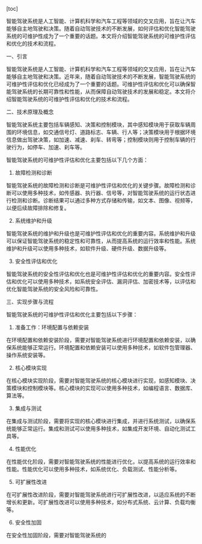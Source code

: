 
[toc]                    
                
                
智能驾驶系统是人工智能、计算机科学和汽车工程等领域的交叉应用，旨在让汽车能够自主地驾驶和决策。随着自动驾驶技术的不断发展，如何评估和优化智能驾驶系统的可维护性成为了一个重要的话题。本文将介绍智能驾驶系统的可维护性评估和优化的技术和流程。

一、引言

智能驾驶系统是人工智能、计算机科学和汽车工程等领域的交叉应用，旨在让汽车能够自主地驾驶和决策。近年来，随着自动驾驶技术的不断发展，智能驾驶系统的可维护性评估和优化已经成为了一个重要的话题。可维护性评估和优化可以确保智能驾驶系统的长期可靠性和性能，从而保障自动驾驶技术的发展和稳定。本文将介绍智能驾驶系统的可维护性评估和优化的技术和流程。

二、技术原理及概念

智能驾驶系统主要包括车辆感知、决策和控制模块，其中感知模块用于获取车辆周围的环境信息，如交通信号灯、道路标志、车辆、行人等；决策模块用于根据环境信息做出驾驶决策，如加速、减速、刹车、转弯等；控制模块则用于控制车辆的行驶行为，如停车、加速、刹车等。

智能驾驶系统的可维护性评估和优化主要包括以下几个方面：

1. 故障检测和诊断

智能驾驶系统的故障检测和诊断是可维护性评估和优化的关键步骤。故障检测和诊断可以使用多种技术，如传感器、执行器、信号等，对智能驾驶系统的运行状态进行检测和诊断。诊断结果可以通过多种方式存储和传输，如文本、图像、视频等，以便后续故障排除和修复。

2. 系统维护和升级

智能驾驶系统的维护和升级也是可维护性评估和优化的重要内容。系统维护和升级可以保证智能驾驶系统的稳定性和可靠性，从而提高系统的运行效率和性能。系统维护和升级可以使用多种技术，如软件升级、硬件升级、数据升级等。

3. 安全性评估和优化

智能驾驶系统的安全性评估和优化也是可维护性评估和优化的重要内容。安全性评估和优化可以使用多种技术，如系统安全评估、漏洞评估、加密技术等，以评估和优化智能驾驶系统的安全风险和可靠性。

三、实现步骤与流程

智能驾驶系统的可维护性评估和优化主要包括以下步骤：

1. 准备工作：环境配置与依赖安装

在环境配置和依赖安装阶段，需要对智能驾驶系统进行环境配置和依赖安装，以确保系统能够正常运行。环境配置和依赖安装可以使用多种技术，如软件包管理器、操作系统安装等。

2. 核心模块实现

在核心模块实现阶段，需要对智能驾驶系统的核心模块进行实现，如感知模块、决策模块和控制模块等。核心模块的实现可以使用多种技术，如编程语言、数据库、算法等。

3. 集成与测试

在集成与测试阶段，需要将实现的核心模块进行集成，并进行系统测试，以确保系统能够正常运行。集成和测试可以使用多种技术，如集成开发环境、自动化测试工具等。

4. 性能优化

在性能优化阶段，需要对智能驾驶系统的性能进行优化，以提高系统的运行效率和性能。性能优化可以使用多种技术，如系统优化、负载测试、性能分析等。

5. 可扩展性改进

在可扩展性改进阶段，需要对智能驾驶系统进行可扩展性改进，以适应系统的不断增长和更新。可扩展性改进可以使用多种技术，如分布式系统、云计算、负载均衡等。

6. 安全性加固

在安全性加固阶段，需要对智能驾驶系统的

